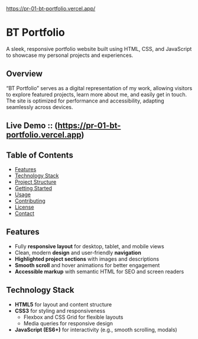 https://pr-01-bt-portfolio.vercel.app/


# BT Portfolio

A sleek, responsive portfolio website built using HTML, CSS, and JavaScript to showcase my personal projects and experiences.

##  Overview
“BT Portfolio” serves as a digital representation of my work, allowing visitors to explore featured projects, learn more about me, and easily get in touch. The site is optimized for performance and accessibility, adapting seamlessly across devices.

##  Live Demo :: (https://pr-01-bt-portfolio.vercel.app)

##  Table of Contents
- [Features](#features)  
- [Technology Stack](#technology-stack)  
- [Project Structure](#project-structure)  
- [Getting Started](#getting-started)  
- [Usage](#usage)  
- [Contributing](#contributing)  
- [License](#license)  
- [Contact](#contact)

##  Features
- Fully **responsive layout** for desktop, tablet, and mobile views  
- Clean, modern **design** and user-friendly **navigation**  
- **Highlighted project sections** with images and descriptions  
- **Smooth scroll** and hover animations for better engagement  
- **Accessible markup** with semantic HTML for SEO and screen readers

##  Technology Stack
- **HTML5** for layout and content structure  
- **CSS3** for styling and responsiveness  
  - Flexbox and CSS Grid for flexible layouts  
  - Media queries for responsive design  
- **JavaScript (ES6+)** for interactivity (e.g., smooth scrolling, modals)


